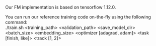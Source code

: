 Our FM implementation is based on tensorflow 1.12.0.  

You can run our reference training code on-the-fly using the following command:  
./train.sh <training_path> <validation_path> <save_model_dir> <batch_size> <embedding_size> <optimizer [adagrad, adam]> <lr> <task [finish, like]> <track [1, 2]>

